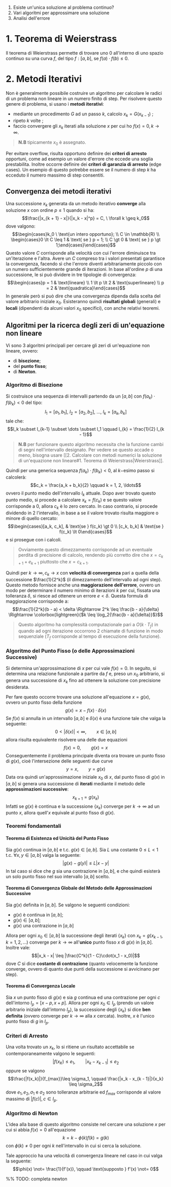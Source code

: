 1. Esiste un'unica soluzione al problema continuo?
2. Vari algoritmi per approssimare una soluzione
3. Analisi dell'errore
# 1. Teorema di Weierstrass
Il teorema di Weierstrass permette di trovare uno $0$ all'interno di uno spazio continuo su una curva $f$, del tipo $f : [a, b]$, se $f(a)\cdot f(b) \leq 0$.
# 2. Metodi Iterativi
Non è generalmente possibile costruire un algoritmo per calcolare le radici di un problema non lineare in un numero finito di step. Per risolvere questo genere di problema, si usano i **metodi iterativi**:
- mediante un procedimento $G$ ad un passo $k$, calcolo $x_k = G(x_{k - 1})$ ;
- ripeto $k$ volte ;
- faccio convergere gli $x_k$ iterati alla soluzione $x$ per cui ho $f(x) = 0, k \rightarrow \infty$.

> **N.B** tipicamente $x_0$ è assegnato.

Per evitare overflow, risulta opportuno definire dei **criteri di arresto** opportuni, come ad esempio un valore d'errore che eccede una soglia prestabilita.
Inoltre occorre definire dei **criteri di garanzia di arresto** (edge cases). Un esempio di questo potrebbe essere se il numero di step $k$ ha ecceduto il numero massimo di step consentiti.
## Convergenza dei metodi iterativi
Una successione $x_k$ generata da un metodo iterativo **converge** alla soluzione $x$ con ordine $p \leq 1$ quando si ha:$$\frac{|x_{k + 1} - x|}{|x_k - x|^p} = C, \ \forall k \geq k_0$$dove valgono:$$\begin{cases}k_0 \ \text{un intero opportuno}; \\ C \in \mathbb{R} \\ \begin{cases}0 \lt C \leq 1 & \text{ se } p = 1; \\ C \gt 0 & \text{ se } p  \gt 1;\end{cases}\end{cases}$$Questo valore $C$ corrisponde alla velocità con cui l'errore diminuisce tra un'iterazione e l'altra. Avere un $C$ compreso tra i valori presentati garantisce la convergenza, facendo sì che l'errore diventi arbitrariamente piccolo con un numero sufficientemente grande di iterazioni.
In base all'ordine $p$ di una successione, le si può dividere in tre tipologie di convergenza:$$\begin{cases}p = 1 & \text{lineare} \\ 1 \lt p \lt 2 & \text{superlineare} \\ p = 2 & \text{quadratica}\end{cases}$$In generale però si può dire che una convergenza dipenda dalla scelta del valore arbitrario iniziale $x_0$. Esisteranno quindi **risultati globali** (generali) e **locali** (dipendenti da alcuni valori $x_0$ specifici), con anche relativi teoremi.
## Algoritmi per la ricerca degli zeri di un'equazione non lineare
Vi sono 3 algoritmi principali per cercare gli zeri di un'equazione non lineare, ovvero:
- di **bisezione**;
- del **punto fisso**;
- di **Newton**.
### Algoritmo di Bisezione
Si costruisce una sequenza di intervalli partendo da un $[a, b]$ con $f(a_k) \cdot f(b_k) \lt 0$ del tipo:$$l_1 = [a_1, b_1], \  l_2 = [a_2, b_2], \ \dots, \ l_k = [a_k, b_k]$$tale che:$$l_k \subset l_{k-1} \subset \dots \subset l_1 \qquad l_{k} = \frac{1}{2} l_{k - 1}$$
> **N.B** per funzionare questo algoritmo necessita che la funzione cambi di segni nell'intervallo designato. Per vedere se questo accade o meno, bisogna usare [[2. Calcolare con metodi numerici la soluzione di un'equazione non lineare#1. Teorema di Weierstrass|Weierstrass]]. 

Quindi per una generica sequenza $f(a_k) \cdot f(b_k) \lt 0$, al $k-$esimo passo si calcolerà:$$c_k = \frac{a_k + b_k}{2} \qquad k = 1, 2, \ldots$$ovvero il punto medio dell'intervallo $l_k$ attuale. Dopo aver trovato questo punto medio, si procede a calcolare $x_k = f(c_k)$ e se questo valore corrisponde a $0$, allora $c_k$ è lo zero cercato. In caso contrario, si procede dividendo in $2$ l'intervallo, in base a se il valore trovato risulta maggiore o minore di quello cercato:$$\begin{cases}[a_k, c_k], & \text{se } f(c_k) \gt 0 \\ [c_k, b_k] & \text{se } f(c_k) \lt 0\end{cases}$$e si prosegue con i calcoli.
> Ovviamente questo dimezzamento corrisponde ad un eventuale perdita di precisione di calcolo, rendendo più corretto dire che $x = c_{k + 1} + e_{k + 1}$ piuttosto che $x = c_{k + 1}$.

Quindi per $k \rightarrow \infty, c_k \rightarrow x$ con **velocità di convergenza** pari a quella della successione $\frac{1}{2^k}$ (il dimezzamento dell'intervallo ad ogni step). Questo metodo fornisce anche una **maggiorazione dell'errore**, ovvero un modo per determinare il numero minimo di iterazioni $k$ per cui, fissata una tolleranza $\delta$, si riesce ad ottenere un errore $e \lt \delta$. Questa formula di maggiorazione corrisponde a:$$\frac{1}{2^k}(b - a) < \delta \Rightarrow 2^k \leq \frac{b - a}{\delta} \Rightarrow \colorbox{lightgreen}{$k \leq \log_2{\frac{b - a}{\delta}}$}$$
> Questo algoritmo ha complessità computazionale pari a $O(k \cdot T_f)$ in quando ad ogni iterazione occorrono $2$ chiamate di funzione in modo sequenziale ($T_f$ corrisponde al tempo di esecuzione della funzione).

### Algoritmo del Punto Fisso (o delle Approssimazioni Successive)
Si determina un'approssimazione di $x$ per cui vale $f(x) = 0$. In seguito, si determina una relazione funzionale a partire da $f$ e, preso un $x_0$ arbitrario, si genera una successione di $x_k$ fino ad ottenere la soluzione con precisione desiderata.

Per fare questo occorre trovare una soluzione all'equazione $x = g(x)$, ovvero un punto fisso della funzione $$g(x) = x - f(x) \cdot \delta(x)$$Se $f(x)$ si annulla in un intervallo $[a, b]$ e $\delta(x)$ è una funzione tale che valga la seguente:$$0 \lt |\delta(x)| \lt \infty, \qquad x \in [a, b]$$allora risulta equivalente risolvere una delle due equazioni$$f(x) = 0, \qquad g(x) = x$$
Conseguentemente il problema principale diventa ora trovare un punto fisso di $g(x)$, cioè l'intersezione delle seguenti due curve$$y = x, \qquad y = g(x)$$Data ora quindi un'approssimazione iniziale $x_0$ di $x$, dal punto fisso di $g(x)$ in $[a, b]$ si genera una successione di **iterati** mediante il metodo delle **approssimazioni successive**:$$x_{k+1} = g(x_k)$$Infatti se $g(x)$ è continua e la successione $\{x_k\}$ converge per $k \rightarrow \infty$ ad un punto $x$, allora quell'$x$ equivale al punto fisso di $g(x)$.
### Teoremi fondamentali
#### Teorema di Esistenza ed Unicità del Punto Fisso
Sia $g(x)$ continua in $[a, b]$ e t.c. $g(x) \in [a, b]$. Sia $L$ una costante $0 \leq L \lt 1$ t.c. $\forall x, y \in [a, b]$ valga la seguente:$$|g(x)-g(y)| \leq L|x - y|$$In tal caso si dice che $g$ sia una contrazione in $[a, b]$, e che quindi esisterà un solo punto fisso nel suo intervallo $[a, b]$ scelto.
#### Teorema di Convergenza Globale del Metodo delle Approssimazioni Successive
Sia $g(x)$ definita in $[a, b]$. Se valgono le seguenti condizioni:
- $g(x)$ è continua in $[a, b]$;
- $g(x) \in [a, b]$;
- $g(x)$ una contrazione in $[a, b]$

Allora per ogni $x_0 \in [a, b]$ la successione degli iterati $\{x_k\}$ con $x_k = g(x_{k - 1}, k = 1, 2, \dots)$ converge per $k \rightarrow \infty$ all'**unico** punto fisso $x$ di $g(x)$ in $[a, b]$. Inoltre vale:$$|x_k - x| \leq |\frac{C^k}{1 - C}\cdot(x_1 - x_0)|$$dove $C$ si dice **costante di contrazione** (quanto velocemente la funzione converge, ovvero di quanto due punti della successione si avvicinano per step).
#### Teorema di Convergenza Locale
Sia $x$ un punto fisso di $g(x)$ e sia $g$ continua ed una contrazione per ogni $c$ dell'intorno $I_p = [x - p, x + p]$. Allora per ogni $x_0 \in I_p$ (prendo un valore arbitrario iniziale dall'intorno $I_p$), la successione degli $\{x_k\}$ si dice **ben definita** (ovvero converge per $k \rightarrow \infty$ alla $x$ cercata). Inoltre, $x$ è l'unico punto fisso di $g$ in $I_p$.
### Criteri di Arresto
Una volta trovato un $x_k$, lo si ritiene un risultato accettabile se contemporaneamente valgono le seguenti:$$|f(x_K) \leq e_1, \qquad |x_k - x_{k - 1}| \leq e_2$$oppure se valgono$$\frac{|f(x_k)|}{f_{max}}\leq \sigma_1, \qquad \frac{|x_k - x_{k - 1}|}{x_k} \leq \sigma_2$$dove $e_1, e_2, \sigma_1$ e $\sigma_2$ sono tolleranze arbitrarie ed $f_{max}$ corrisponde al valore massimo di $|f(c)|, c \in I_p$.
### Algoritmo di Newton
L'idea alla base di questo algoritmo consiste nel cercare una soluzione $x$ per cui si abbia $f(x) = 0$ all'equazione $$k = k - \phi(k)f(k) = g(k)$$con $\phi(k) \not= 0$ per ogni $k$ nell'intervallo in cui si cerca la soluzione.

Tale approccio ha una velocità di convergenza lineare nel caso in cui valga la seguente:$$\phi(x) \not= \frac{1}{f'(x)}, \qquad \text{supposto } f'(x) \not= 0$$

%% TODO: completa newton
